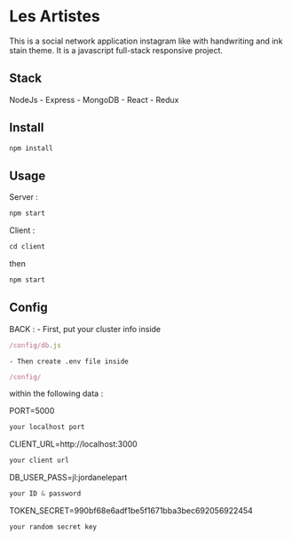 # Les Artistes

This is a social network application instagram like with handwriting and ink stain theme. It is a javascript full-stack responsive project.

## Stack

NodeJs - Express - MongoDB - React - Redux

## Install

```js
npm install
```
## Usage

Server : 
```js 
npm start
```
Client :
```js
cd client
```
then
```js
npm start
```
## Config

BACK :
    - First, put your cluster info inside 
```js
/config/db.js
```
    - Then create .env file inside 
```js
/config/
```
within the following data :

PORT=5000 
```js
your localhost port
```
CLIENT_URL=http://localhost:3000 
```js
your client url
```
DB_USER_PASS=jl:jordanelepart 
```js
your ID & password
```
TOKEN_SECRET=990bf68e6adf1be5f1671bba3bec692056922454 
```js
your random secret key
```
